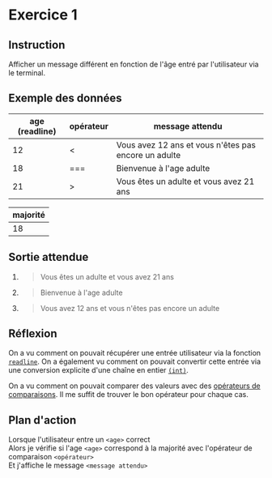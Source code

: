# Exercice 1

## Instruction

Afficher un message différent en fonction de l'âge entré par l'utilisateur via
le terminal.

## Exemple des données

| age (readline) | opérateur | message attendu                                      |
| -------------- | --------- | ---------------------------------------------------- |
| 12             | <         | Vous avez 12 ans et vous n'êtes pas encore un adulte |
| 18             | ===       | Bienvenue à l'age adulte                             |
| 21             | >         | Vous êtes un adulte et vous avez 21 ans              |

| majorité |
| -------- |
| 18       |

## Sortie attendue

1. > Vous êtes un adulte et vous avez 21 ans

2. > Bienvenue à l'age adulte

3. > Vous avez 12 ans et vous n'êtes pas encore un adulte

## Réflexion

On a vu comment on pouvait récupérer une entrée utilisateur via la fonction
[`readline`](https://www.php.net/manual/fr/function.readline.php). On a
également vu comment on pouvait convertir cette entrée via une conversion
explicite d'une chaîne en entier [`(int)`](https://www.php.net/manual/fr/language.types.integer.php#language.types.integer.casting).

On a vu comment on pouvait comparer des valeurs avec des [opérateurs de comparaisons](https://www.php.net/manual/fr/language.operators.comparison.php).
Il me suffit de trouver le bon opérateur pour chaque cas.

## Plan d'action

Lorsque l'utilisateur entre un `<age>` correct  
Alors je vérifie si l'age `<age>` correspond à la majorité avec l'opérateur de comparaison `<opérateur>`  
Et j'affiche le message `<message attendu>`
